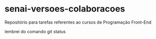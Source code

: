 # senai-versoes-colaboracoes

Repositório para tarefas referentes ao cursos de Programação Front-End

lembrei do comando git status